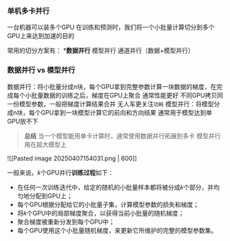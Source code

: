 ### 单机多卡并行
一台机器可以装多个GPU
在训练和预测时，我们将一个小批量计算切分到多个GPU上来达到加速的目的

常用的切分方案有：
	***数据并行**
	模型并行
	通道并行（数据+模型并行）

### 数据并行 vs 模型并行
数据并行：将小批量分成n块，每个GPU拿到完整参数计算一块数据的梯度，在完成每个小批量数据的训练之后，梯度在GPU上聚合
	通常性能更好
	不同GPU拷贝同一份模型参数，一般把梯度计算结果合并
	无人车更关注`功耗`
模型并行：将模型分成n块，每个GPU拿到一块模型计算它的前向和方向结果
	通常用于模型达到单GPU放不下

>**总结**
>当一个模型能用单卡计算时，通常使用数据并行拓展到多卡
>模型并行用在超大模型上


![[Pasted image 20250407154031.png | 600]]

一般来说，𝑘个GPU并行**训练过程**如下：
- 在任何一次训练迭代中，给定的随机的小批量样本都将被分成𝑘个部分，并均匀地分配到GPU上；
- 每个GPU根据分配给它的小批量子集，计算模型参数的损失和梯度；
- 将𝑘个GPU中的局部梯度聚合，以获得当前小批量的随机梯度；
- 聚合梯度被重新分发到每个GPU中；
- 每个GPU使用这个小批量随机梯度，来更新它所维护的完整的模型参数集。